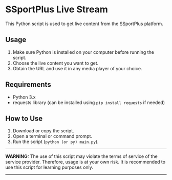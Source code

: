 # SSportPlus Live Stream

This Python script is used to get live content from the SSportPlus platform.

## Usage

1. Make sure Python is installed on your computer before running the script.
3. Choose the live content you want to get.
4. Obtain the URL and use it in any media player of your choice.

## Requirements

- Python 3.x
- requests library (can be installed using `pip install requests` if needed)

## How to Use

1. Download or copy the script.
2. Open a terminal or command prompt.
3. Run the script (`python (or py) main.py`).

---

**WARNING:** The use of this script may violate the terms of service of the service provider. Therefore, usage is at your own risk. It is recommended to use this script for learning purposes only.

---
